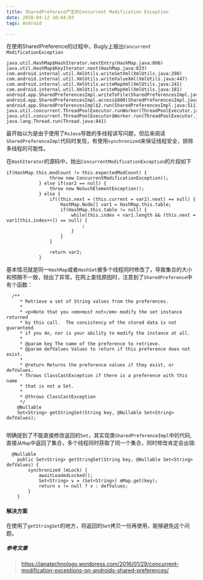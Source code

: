 ```yaml
---
title: SharedPreferece产生的Concurrent Modification Exception
date: 2018-04-12 10:04:03
tags: Android

---
```


在使用SharedPreference的过程中，Bugly上报出`Concurrent ModificationException`

```
java.util.HashMap$HashIterator.nextEntry(HashMap.java:806)
java.util.HashMap$KeyIterator.next(HashMap.java:833)
com.android.internal.util.XmlUtils.writeSetXml(XmlUtils.java:298)
com.android.internal.util.XmlUtils.writeValueXml(XmlUtils.java:447)
com.android.internal.util.XmlUtils.writeMapXml(XmlUtils.java:241)
com.android.internal.util.XmlUtils.writeMapXml(XmlUtils.java:181)
android.app.SharedPreferencesImpl.writeToFile(SharedPreferencesImpl.java:596)
android.app.SharedPreferencesImpl.access$800(SharedPreferencesImpl.java:52)
android.app.SharedPreferencesImpl$2.run(SharedPreferencesImpl.java:511)
java.util.concurrent.ThreadPoolExecutor.runWorker(ThreadPoolExecutor.java:1112)
java.util.concurrent.ThreadPoolExecutor$Worker.run(ThreadPoolExecutor.java:587)
java.lang.Thread.run(Thread.java:841)

```

最开始以为是由于使用了`RxJava`导致的多线程读写问题，但后来阅读`SharedPreferenceImpl`代码时发现，有使用`synchronized`来保证线程安全，排除多线程的可能性。

在`HashIterator`的源码中，抛出`ConcurrentModificationException`的片段如下

<!--more-->

```
if(HashMap.this.modCount != this.expectedModCount) {
                throw new ConcurrentModificationException();
            } else if(var2 == null) {
                throw new NoSuchElementException();
            } else {
                if((this.next = (this.current = var2).next) == null) {
                    HashMap.Node[] var1 = HashMap.this.table;
                    if(HashMap.this.table != null) {
                        while(this.index < var1.length && (this.next = var1[this.index++]) == null) {
                            ;
                        }
                    }
                }

                return var2;
            }
```

基本情况就是同一`HashMap`或者`HashSet`被多个线程同时修改了，导致集合的大小和预期不一致，抛出了异常。在网上查找原因时，注意到了`SharedPreference`中有个函数：

```
  /**
     * Retrieve a set of String values from the preferences.
     * 
     * <p>Note that you <em>must not</em> modify the set instance returned
     * by this call.  The consistency of the stored data is not guaranteed
     * if you do, nor is your ability to modify the instance at all.
     *
     * @param key The name of the preference to retrieve.
     * @param defValues Values to return if this preference does not exist.
     * 
     * @return Returns the preference values if they exist, or defValues.
     * Throws ClassCastException if there is a preference with this name
     * that is not a Set.
     * 
     * @throws ClassCastException
     */
    @Nullable
    Set<String> getStringSet(String key, @Nullable Set<String> defValues);
    
```
明确提到了不能直接修改返回的`Set`，其实现类`SharedPreferenceImpl`中的代码,直接从`Map`中返回了集合，多个线程同时获取了同一个集合，同时修改肯定会出错:

```
  @Nullable
    public Set<String> getStringSet(String key, @Nullable Set<String> defValues) {
        synchronized (mLock) {
            awaitLoadedLocked();
            Set<String> v = (Set<String>) mMap.get(key);
            return v != null ? v : defValues;
        }
    }
```

#### 解决方案

在使用了`getStringSet`的地方，将返回的`Set`拷贝一份再使用，能够避免这个问题。

##### 参考文章
> https://janatechnology.wordpress.com/2016/01/29/concurrent-modification-exceptions-on-androids-shared-preferences/
